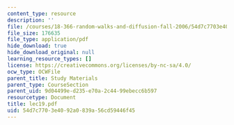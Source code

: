 ```yaml
---
content_type: resource
description: ''
file: /courses/18-366-random-walks-and-diffusion-fall-2006/54d7c7703e4092a0839a56cd59446f45_lec19.pdf
file_size: 176635
file_type: application/pdf
hide_download: true
hide_download_original: null
learning_resource_types: []
license: https://creativecommons.org/licenses/by-nc-sa/4.0/
ocw_type: OCWFile
parent_title: Study Materials
parent_type: CourseSection
parent_uid: 9d04499e-d235-e70a-2c44-99ebecc6b597
resourcetype: Document
title: lec19.pdf
uid: 54d7c770-3e40-92a0-839a-56cd59446f45
---
```

